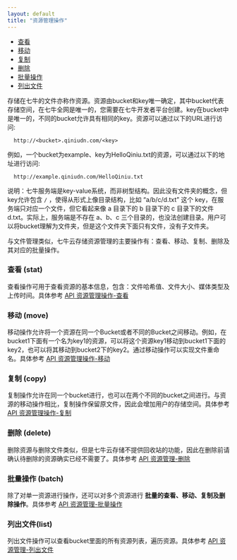 ```yaml
---
layout: default
title: "资源管理操作"
---
```



- [查看](#stat)
- [移动](#move)
- [复制](#copy)
- [删除](#delete)
- [批量操作](#batch)
- [列出文件](#list)

存储在七牛的文件亦称作资源。资源由bucket和key唯一确定，其中bucket代表存储空间，在七牛全网是唯一的，您需要在七牛开发者平台创建。key在bucket中是唯一的，不同的bucket允许具有相同的key。资源可以通过以下的URL进行访问:

```
  http://<bucket>.qiniudn.com/<key>
```

例如，一个bucket为example、key为HelloQiniu.txt的资源，可以通过以下的地址进行访问:

```
  http://example.qiniudn.com/HelloQiniu.txt

```

说明：七牛服务端是key-value系统，而非树型结构。因此没有文件夹的概念，但key允许包含 `/` ，使得从形式上像目录结构，比如 “a/b/c/d.txt” 这个 key，在服务端只对应一个文件，但它看起来像 a 目录下的 b 目录下的 c 目录下的文件 d.txt。实际上，服务端是不存在 a、b、c 三个目录的，也没法创建目录。用户可以将bucket理解为文件夹，但是这个文件夹下面只有文件，没有子文件夹。

与文件管理类似，七牛云存储资源管理的主要操作有：查看、移动、复制、删除及其对应的批量操作。

<a name="stat"></a>
### 查看 (stat)

查看操作可用于查看资源的基本信息，包含：文件哈希值、文件大小、媒体类型及上传时间。具体参考 [API 资源管理操作-查看](/api/rs.html#stat)

<a name="move"></a>
### 移动 (move)

移动操作允许将一个资源在同一个Bucket或者不同的Bucket之间移动。例如，在bucket1下面有一个名为key1的资源，可以将这个资源key1移动到bucket1下面的key2，也可以将其移动到bucket2下的key2。通过移动操作可以实现文件重命名。具体参考 [API 资源管理操作-移动](/api/rs.html#move)

<a name="copy"></a>
### 复制 (copy)

复制操作允许在同一个bucket进行，也可以在两个不同的bucket之间进行。与资源的移动操作相比，复制操作保留原文件，因此会增加用户的存储空间。具体参考 [API 资源管理操作-复制](/api/rs.html#copy)

<a name="delete"></a>
### 删除 (delete)

删除资源与删除文件类似，但是七牛云存储不提供回收站的功能，因此在删除前请确认待删除的资源确实已经不需要了。具体参考 [API 资源管理-删除](/api/rs.html#delete)

<a name="batch"></a>
### 批量操作 (batch)

除了对单一资源进行操作，还可以对多个资源进行 <b>批量的查看、移动、复制及删除操作</b>。具体参考 [API 资源管理-批量操作](/api/rs.html#batch)

<a name="list"></a>
### 列出文件(list)

列出文件操作可以查看bucket里面的所有资源列表，遍历资源。具体参考 [API 资源管理-列出文件](/api/rs.html#list)

